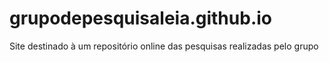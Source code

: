 # grupodepesquisaleia.github.io
Site destinado à um repositório online das pesquisas realizadas pelo grupo
